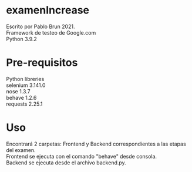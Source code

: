 # examenIncrease
Escrito por Pablo Brun 2021.<br>
Framework de testeo de Google.com<br>
Python 3.9.2

# Pre-requisitos
Python libreries<br>
selenium   3.141.0<br>
nose       1.3.7<br>
behave     1.2.6<br>
requests   2.25.1

# Uso
Encontrará 2 carpetas: Frontend y Backend correspondientes a las etapas del examen.<br>
Frontend se ejecuta con el comando "behave" desde consola.<br>
Backend se ejecuta desde el archivo backend.py.<br>



